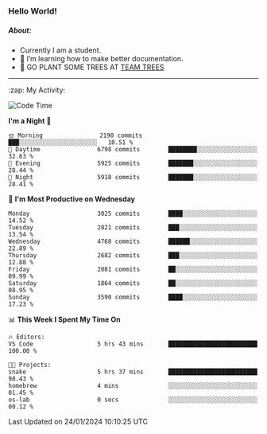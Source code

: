 ### Hello World!

##### About:
- Currently I am a student.
- 🌱 I’m learning how to make better documentation.
- 🌱 GO PLANT SOME TREES AT [TEAM TREES](https://teamtrees.org/)

---
  <summary>:zap: My Activity:</summary>
  
<!--START_SECTION:waka-->
![Code Time](http://img.shields.io/badge/Code%20Time-1%2C274%20hrs%2011%20mins-blue)

**I'm a Night 🦉** 

```text
🌞 Morning                2190 commits        ███░░░░░░░░░░░░░░░░░░░░░░   10.51 % 
🌆 Daytime                6798 commits        ████████░░░░░░░░░░░░░░░░░   32.63 % 
🌃 Evening                5925 commits        ███████░░░░░░░░░░░░░░░░░░   28.44 % 
🌙 Night                  5918 commits        ███████░░░░░░░░░░░░░░░░░░   28.41 % 
```
📅 **I'm Most Productive on Wednesday** 

```text
Monday                   3025 commits        ████░░░░░░░░░░░░░░░░░░░░░   14.52 % 
Tuesday                  2821 commits        ███░░░░░░░░░░░░░░░░░░░░░░   13.54 % 
Wednesday                4768 commits        ██████░░░░░░░░░░░░░░░░░░░   22.89 % 
Thursday                 2682 commits        ███░░░░░░░░░░░░░░░░░░░░░░   12.88 % 
Friday                   2081 commits        ██░░░░░░░░░░░░░░░░░░░░░░░   09.99 % 
Saturday                 1864 commits        ██░░░░░░░░░░░░░░░░░░░░░░░   08.95 % 
Sunday                   3590 commits        ████░░░░░░░░░░░░░░░░░░░░░   17.23 % 
```


📊 **This Week I Spent My Time On** 

```text
🔥 Editors: 
VS Code                  5 hrs 43 mins       █████████████████████████   100.00 % 

🐱‍💻 Projects: 
snake                    5 hrs 37 mins       █████████████████████████   98.43 % 
homebrew                 4 mins              ░░░░░░░░░░░░░░░░░░░░░░░░░   01.45 % 
os-lab                   0 secs              ░░░░░░░░░░░░░░░░░░░░░░░░░   00.12 % 
```


 Last Updated on 24/01/2024 10:10:25 UTC
<!--END_SECTION:waka-->
